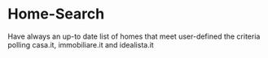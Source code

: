 # Home-Search
Have always an up-to date list of homes that meet user-defined the criteria polling casa.it, immobiliare.it and idealista.it
